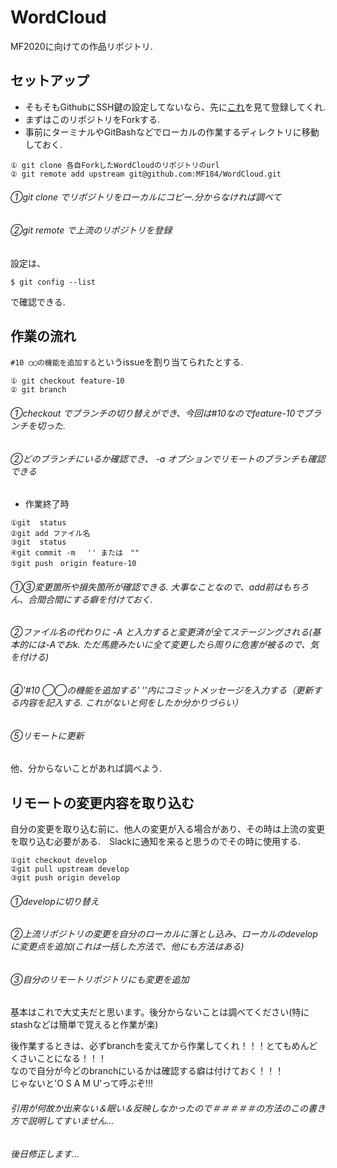 # WordCloud
MF2020に向けての作品リポジトリ.

## セットアップ

* そもそもGithubにSSH鍵の設定してないなら、先に[これ](https://qiita.com/shizuma/items/2b2f873a0034839e47ce)を見て登録してくれ.
* まずはこのリポジトリをForkする.
* 事前にターミナルやGitBashなどでローカルの作業するディレクトリに移動しておく.  

```
① git clone 各自ForkしたWordCloudのリポジトリのurl
② git remote add upstream git@github.com:MF184/WordCloud.git
```
###### ①git clone でリポジトリをローカルにコピー.分からなければ調べて
###### ②git remote で上流のリポジトリを登録

設定は、
```
$ git config --list
```
で確認できる.

## 作業の流れ

```#10 ◯◯の機能を追加する```というissueを割り当てられたとする.
```
① git checkout feature-10  
② git branch 
```
###### ①checkout でブランチの切り替えができ、今回は#10なのでfeature-10でブランチを切った.
###### ②どのブランチにいるか確認でき、 -a オプションでリモートのブランチも確認できる

* 作業終了時
```
①git  status
②git add ファイル名 
③git  status
④git commit -m 　'' または　""
⑤git push　origin feature-10 
```
###### ①③変更箇所や損失箇所が確認できる. 大事なことなので、add前はもちろん、合間合間にする癖を付けておく.
###### ②ファイル名の代わりに -A と入力すると変更済が全てステージングされる(基本的には-Aでおk. ただ馬鹿みたいに全て変更したら周りに危害が被るので、気を付ける)
###### ④'#10 ◯◯の機能を追加する' ''内にコミットメッセージを入力する（更新する内容を記入する. これがないと何をしたか分かりづらい）
###### ⑤リモートに更新

他、分からないことがあれば調べよう.

## リモートの変更内容を取り込む

自分の変更を取り込む前に、他人の変更が入る場合があり、その時は上流の変更を取り込む必要がある.　Slackに通知を来ると思うのでその時に使用する.

```
①git checkout develop 
②git pull upstream develop 
③git push origin develop 
```
###### ①developに切り替え
###### ②上流リポジトリの変更を自分のローカルに落とし込み、ローカルのdevelopに変更点を追加(これは一括した方法で、他にも方法はある)
###### ③自分のリモートリポジトリにも変更を追加

基本はこれで大丈夫だと思います。後分からないことは調べてください(特にstashなどは簡単で覚えると作業が楽)

後作業するときは、必ずbranchを変えてから作業してくれ！！！とてもめんどくさいことになる！！！  
なので自分が今どのbranchにいるかは確認する癖は付けておく！！！  
じゃないと'O S A M U'って呼ぶぞ!!!  

###### 引用が何故か出来ない＆眠い＆反映しなかったので＃＃＃＃＃の方法のこの書き方で説明してすいません...
###### 後日修正します...
